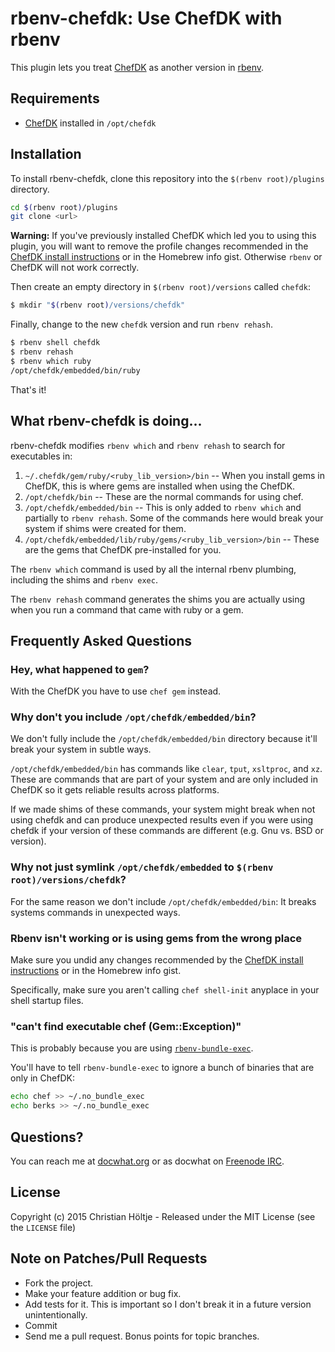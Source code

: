rbenv-chefdk: Use ChefDK with rbenv
===================================

This plugin lets you treat [ChefDK](https://downloads.chef.io/chef-dk/) as
another version in [rbenv](http://rbenv.org/).

Requirements
------------

-   [ChefDK](https://downloads.chef.io/chef-dk/) installed in `/opt/chefdk`

Installation
------------

To install rbenv-chefdk, clone this repository into the `$(rbenv root)/plugins`
directory.

``` sh
cd $(rbenv root)/plugins
git clone <url>
```

**Warning:** If you've previously installed ChefDK which led you to using this
plugin, you will want to remove the profile changes recommended in the [ChefDK
install instructions](https://docs.chef.io/install_dk.html#set-system-ruby) or
in the Homebrew info gist. Otherwise `rbenv` or ChefDK will not work correctly.

Then create an empty directory in `$(rbenv root)/versions` called `chefdk`:

``` sh
$ mkdir "$(rbenv root)/versions/chefdk"
```

Finally, change to the new `chefdk` version and run `rbenv rehash`.

``` sh
$ rbenv shell chefdk
$ rbenv rehash
$ rbenv which ruby
/opt/chefdk/embedded/bin/ruby
```

That's it!

What rbenv-chefdk is doing...
-----------------------------

rbenv-chefdk modifies `rbenv which` and `rbenv rehash` to search for
executables in:

1.  `~/.chefdk/gem/ruby/<ruby_lib_version>/bin` -- When you install gems in
    ChefDK, this is where gems are installed when using the ChefDK.
2.  `/opt/chefdk/bin` -- These are the normal commands for using chef.
3.  `/opt/chefdk/embedded/bin` -- This is only added to `rbenv which` and
    partially to `rbenv rehash`. Some of the commands here would break your
    system if shims were created for them.
4.  `/opt/chefdk/embedded/lib/ruby/gems/<ruby_lib_version>/bin` -- These are
    the gems that ChefDK pre-installed for you.

The `rbenv which` command is used by all the internal rbenv plumbing, including
the shims and `rbenv exec`.

The `rbenv rehash` command generates the shims you are actually using when you
run a command that came with ruby or a gem.

Frequently Asked Questions
--------------------------

### Hey, what happened to `gem`?

With the ChefDK you have to use `chef gem` instead.

### Why don't you include `/opt/chefdk/embedded/bin`?

We don't fully include the `/opt/chefdk/embedded/bin` directory because it'll
break your system in subtle ways.

`/opt/chefdk/embedded/bin` has commands like `clear`, `tput`, `xsltproc`, and
`xz`. These are commands that are part of your system and are only included in
ChefDK so it gets reliable results across platforms.

If we made shims of these commands, your system might break when not using
chefdk and can produce unexpected results even if you were using chefdk if your
version of these commands are different (e.g. Gnu vs. BSD or version).

### Why not just symlink `/opt/chefdk/embedded` to `$(rbenv root)/versions/chefdk`?

For the same reason we don't include `/opt/chefdk/embedded/bin`: It breaks
systems commands in unexpected ways.

### Rbenv isn't working or is using gems from the wrong place

Make sure you undid any changes recommended by the [ChefDK
install instructions](https://docs.chef.io/install_dk.html#set-system-ruby) or
in the Homebrew info gist.

Specifically, make sure you aren't calling `chef shell-init` anyplace in your
shell startup files.

### "can't find executable chef (Gem::Exception)"

This is probably because you are using
[`rbenv-bundle-exec`](https://github.com/maljub01/rbenv-bundle-exec).

You'll have to tell `rbenv-bundle-exec` to ignore a bunch of binaries that are
only in ChefDK:

``` sh
echo chef >> ~/.no_bundle_exec
echo berks >> ~/.no_bundle_exec
```

Questions?
----------

You can reach me at [docwhat.org](https://docwhat.org/email/) or as docwhat on
[Freenode IRC](https://freenode.net/).

License
-------

Copyright (c) 2015 Christian Höltje - Released under the MIT License (see the
`LICENSE` file)

Note on Patches/Pull Requests
-----------------------------

-   Fork the project.
-   Make your feature addition or bug fix.
-   Add tests for it. This is important so I don't break it in a future
    version unintentionally.
-   Commit
-   Send me a pull request. Bonus points for topic branches.
